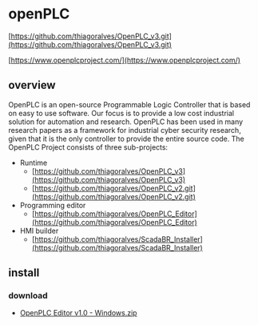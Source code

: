 # openPLC
[https://github.com/thiagoralves/OpenPLC_v3.git](https://github.com/thiagoralves/OpenPLC_v3.git)

[https://www.openplcproject.com/](https://www.openplcproject.com/)


## overview
OpenPLC is an open-source Programmable Logic Controller that is based on easy to use software. Our focus is to provide a low cost industrial solution for automation and research. OpenPLC has been used in many research papers as a framework for industrial cyber security research, given that it is the only controller to provide the entire source code. The OpenPLC Project consists of three sub-projects:

- Runtime
    - [https://github.com/thiagoralves/OpenPLC_v3](https://github.com/thiagoralves/OpenPLC_v3)
    - [https://github.com/thiagoralves/OpenPLC_v2.git](https://github.com/thiagoralves/OpenPLC_v2.git)
- Programming editor
    - [https://github.com/thiagoralves/OpenPLC_Editor](https://github.com/thiagoralves/OpenPLC_Editor)
- HMI builder
    - [https://github.com/thiagoralves/ScadaBR_Installer](https://github.com/thiagoralves/ScadaBR_Installer)


## install
### download

- [OpenPLC Editor v1.0 - Windows.zip](https://drive.google.com/file/d/1SHNx2QYXn8HnZJ5eJ62uZKLzpGQn5cgs/view)

